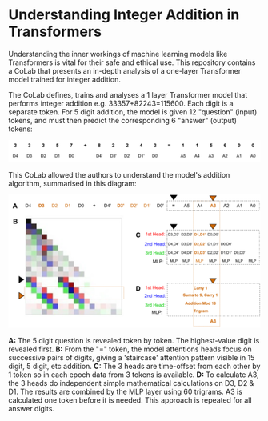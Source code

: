 # Understanding Integer Addition in Transformers

Understanding the inner workings of machine learning models like Transformers is vital for their safe and ethical use. This repository contains a CoLab that presents an in-depth analysis of a one-layer Transformer model trained for integer addition.

The CoLab defines, trains and analyses a 1 layer Transformer model that performs integer addition e.g. 33357+82243=115600. Each digit is a separate token. For 5 digit addition, the model is given 12 "question" (input) tokens, and must then predict the corresponding 6 "answer" (output) tokens:   

![QuestionAnswer](./QuestionAnswer.svg?raw=true "Question Answer Shape")

This CoLab allowed the authors to understand the model's addition algorithm, summarised in this diagram: 

![StaircaseA3_Summary](./StaircaseA3_Summary.svg?raw=true "StaircaseA3_Summary")

**A:** The 5 digit question is revealed token by token. The highest-value digit is revealed first. **B:** From the "=" token, the model attentions heads focus on successive pairs of digits, giving a 'staircase' attention pattern visible in 15 digit, 5 digit, etc addition. **C:** The 3 heads are time-offset from each other by 1 token so in each epoch data from 3 tokens is available. **D:** To calculate A3, the 3 heads do independent simple mathematical calculations on D3, D2 & D1. The results are combined by the MLP layer using 60 trigrams. A3 is calculated one token before it is needed. This approach is repeated for all answer digits.
